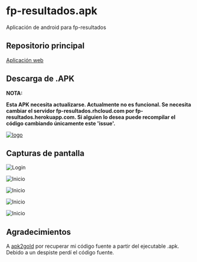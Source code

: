 # fp-resultados.apk
Aplicación de android para fp-resultados

## Repositorio principal
[Aplicación web](https://github.com/jamj2000/fp-resultados)

## Descarga de .APK

**NOTA:**

**Esta APK necesita actualizarse. Actualmente no es funcional. Se necesita cambiar el servidor fp-resultados.rhcloud.com por fp-resultados.herokuapp.com. Si alguien lo desea puede recompilar el código cambiando únicamente este 'issue'.** 

[![logo](https://github.com/jamj2000/fp-resultados.capturas/blob/master/app-logo.png "Aplicación para Android")](https://drive.google.com/file/d/0B1RxM5nsBsp3S0l0NUF6a0ZaOWs/view?usp=sharing)

## Capturas de pantalla

![Login](https://github.com/jamj2000/fp-resultados.capturas/blob/master/apk-login.png "Login")

![Inicio](https://github.com/jamj2000/fp-resultados.capturas/blob/master/apk-inicio.png "Inicio")

![Inicio](https://github.com/jamj2000/fp-resultados.capturas/blob/master/apk-resultados-vertical.png "Introducción de calificaciones en vertical")

![Inicio](https://github.com/jamj2000/fp-resultados.capturas/blob/master/apk-resultados-horizontal.png "Introducción de calificaciones en horizontal")

![Inicio](https://github.com/jamj2000/fp-resultados.capturas/blob/master/apk-informe.png "Informe de calificaciones")



## Agradecimientos
A [apk2gold](https://github.com/lxdvs/apk2gold) por recuperar mi código fuente a partir del ejecutable .apk.
Debido a un despiste perdí el código fuente.
